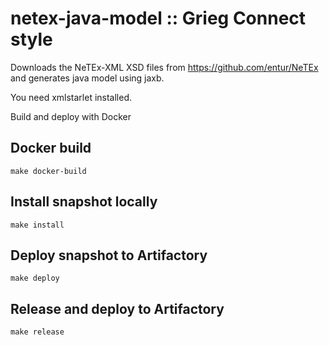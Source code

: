 # netex-java-model :: Grieg Connect style

Downloads the NeTEx-XML XSD files from https://github.com/entur/NeTEx and generates java model using jaxb.

You need xmlstarlet installed.

Build and deploy with Docker

## Docker build

`make docker-build`

## Install snapshot locally

`make install`

## Deploy snapshot to Artifactory

`make deploy`

## Release and deploy to Artifactory

`make release`